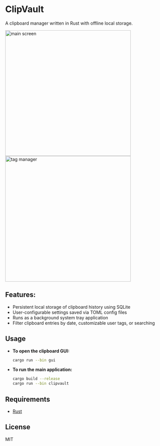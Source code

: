 # ClipVault
A clipboard manager written in Rust with offline local storage.

<img width="400" height="400" alt="main screen" src="https://github.com/user-attachments/assets/effe7df1-22e5-4541-8372-cb2a924941fd" />
<img width="400" height="400" alt="tag manager" src="https://github.com/user-attachments/assets/e51f668e-4e70-42f9-bc3d-41eee8a7d1df" />

## Features:
- Persistent local storage of clipboard history using SQLite
- User-configurable settings saved via TOML config files
- Runs as a background system tray application
- Filter clipboard entries by date, customizable user tags, or searching

## Usage

- **To open the clipboard GUI:**
    ```sh
    cargo run --bin gui
    ```

- **To run the main application:**
    ```sh
    cargo build --release
    cargo run --bin clipvault
    ```

## Requirements

- [Rust](https://www.rust-lang.org/tools/install)

## License

MIT

